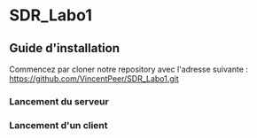 # SDR_Labo1

## Guide d'installation
Commencez par cloner notre repository avec l'adresse suivante :
https://github.com/VincentPeer/SDR_Labo1.git

### Lancement du serveur

### Lancement d'un client
